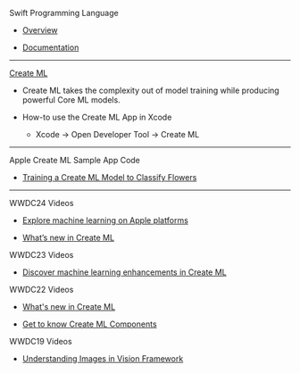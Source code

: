Swift Programming Language

* [Overview](https://developer.apple.com/swift/)

* [Documentation](https://docs.swift.org/swift-book/documentation/the-swift-programming-language/)

- - - -

[Create ML](https://developer.apple.com/machine-learning/create-ml/)

 * Create ML takes the complexity out of model training while producing powerful Core ML models.

 * How-to use the Create ML App in Xcode

   * Xcode -> Open Developer Tool -> Create ML

- - - -

Apple Create ML Sample App Code

* [Training a Create ML Model to Classify Flowers](https://developer.apple.com/documentation/vision/training_a_create_ml_model_to_classify_flowers)

- - - -

WWDC24 Videos

* [Explore machine learning on Apple platforms](https://youtu.be/p_hyo2FRil4?si=OoPeFSkNQ5hSHZCv)

* [What’s new in Create ML](https://youtu.be/yjblfqwR37s?si=8IhaG7VAKut7hXCR)

WWDC23 Videos

* [Discover machine learning enhancements in Create ML](https://developer.apple.com/videos/play/wwdc2023/10044)

WWDC22 Videos

* [What's new in Create ML](https://developer.apple.com/videos/play/wwdc2022/110332)

* [Get to know Create ML Components](https://developer.apple.com/videos/play/wwdc2022/10019)

WWDC19 Videos

* [Understanding Images in Vision Framework](https://developer.apple.com/videos/play/wwdc2019/222)
